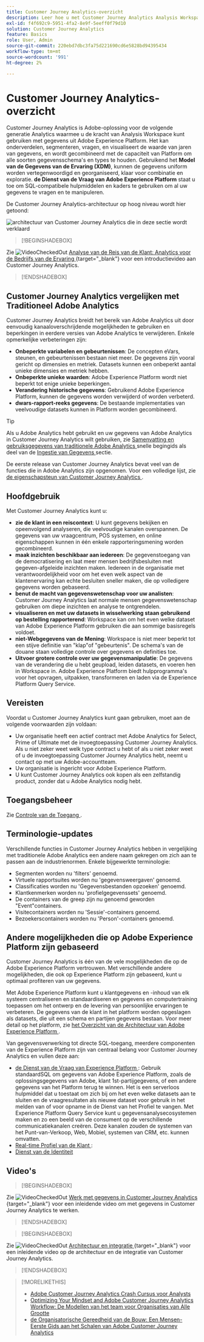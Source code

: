 ```yaml
---
title: Customer Journey Analytics-overzicht
description: Leer hoe u met Customer Journey Analytics Analysis Workspace kunt gebruiken met gegevens van Experience Platform.
exl-id: f4f692c9-5951-4fa2-8e9f-5eeff0f79d10
solution: Customer Journey Analytics
feature: Basics
role: User, Admin
source-git-commit: 220ebd7dbc3fa75d221690cd6e5828bd94395434
workflow-type: tm+mt
source-wordcount: '991'
ht-degree: 2%

---
```


# Customer Journey Analytics-overzicht

Customer Journey Analytics is Adobe-oplossing voor de volgende generatie Analytics waarmee u de kracht van Analysis Workspace kunt gebruiken met gegevens uit Adobe Experience Platform. Het kan onderverdelen, segmenteren, vragen, en visualiseert de waarde van jaren van gegevens, en wordt gecombineerd met de capaciteit van Platform om alle soorten gegevensschema&#39;s en types te houden. Gebruikend het **Model van de Gegevens van de Ervaring (XDM)**, kunnen de gegevens uniform worden vertegenwoordigd en georganiseerd, klaar voor combinatie en exploratie. **de Dienst van de Vraag van Adobe Experience Platform** staat u toe om SQL-compatibele hulpmiddelen en kaders te gebruiken om al uw gegevens te vragen en te manipuleren.

De Customer Journey Analytics-architectuur op hoog niveau wordt hier getoond:

![ architectuur van Customer Journey Analytics die in deze sectie ](assets/cja-architecture.png) wordt verklaard


>[!BEGINSHADEBOX]

Zie ![ VideoCheckedOut ](/help/assets/icons/VideoCheckedOut.svg) [ Analyse van de Reis van de Klant: Analytics voor de Bedrijfs van de Ervaring ](https://video.tv.adobe.com/v/30090/?quality=12&learn=on){target="_blank"} voor een introductievideo aan Customer Journey Analytics.

>[!ENDSHADEBOX]


## Customer Journey Analytics vergelijken met Traditioneel Adobe Analytics

Customer Journey Analytics breidt het bereik van Adobe Analytics uit door eenvoudig kanaaloverschrijdende mogelijkheden te gebruiken en beperkingen in eerdere versies van Adobe Analytics te verwijderen. Enkele opmerkelijke verbeteringen zijn:

* **Onbeperkte variabelen en gebeurtenissen**: De concepten eVars, steunen, en gebeurtenissen bestaan niet meer. De gegevens zijn vooral gericht op dimensies en metriek. Datasets kunnen een onbeperkt aantal unieke dimensies en metriek hebben.
* **Onbeperkte unieke waarden**: Adobe Experience Platform wordt niet beperkt tot enige unieke beperkingen.
* **Verandering historische gegevens**: Gebruikend Adobe Experience Platform, kunnen de gegevens worden verwijderd of worden verbeterd.
* **dwars-rapport-reeks gegevens**: De bestaande implementaties van veelvoudige datasets kunnen in Platform worden gecombineerd.

>[!TIP]
>
>Als u Adobe Analytics hebt gebruikt en uw gegevens van Adobe Analytics in Customer Journey Analytics wilt gebruiken, zie [ Samenvatting en gebruiksgegevens van traditionele Adobe Analytics ](../data-ingestion/analytics.md) snelle begingids als deel van de [ Ingestie van Gegevens ](../data-ingestion/data-ingestion.md) sectie.

De eerste release van Customer Journey Analytics bevat veel van de functies die in Adobe Analytics zijn opgenomen. Voor een volledige lijst, zie [ de eigenschapsteun van Customer Journey Analytics ](/help/getting-started/aa-vs-cja/cja-aa.md).

## Hoofdgebruik

Met Customer Journey Analytics kunt u:

* **zie de klant in een reiscontext**: U kunt gegevens bekijken en opeenvolgend analyseren, die veelvoudige kanalen overspannen. De gegevens van uw vraagcentrum, POS systemen, en online eigenschappen kunnen in één enkele rapporteringsmening worden gecombineerd.
* **maak inzichten beschikbaar aan iedereen**: De gegevenstoegang van de democratisering en laat meer mensen bedrijfsbesluiten met gegeven-afgeleide inzichten maken. Iedereen in de organisatie met verantwoordelijkheid voor om het even welk aspect van de klantenervaring kan echte besluiten sneller maken, die op volledigere gegevens worden gebaseerd.
* **benut de macht van gegevenswetenschap voor uw analisten**: Customer Journey Analytics laat normale mensen gegevenswetenschap gebruiken om diepe inzichten en analyse te ontgrendelen.
* **visualiseren en met uw datasets in wisselwerking staan gebruikend op bestelling rapporterend**: Workspace kan om het even welke dataset van Adobe Experience Platform gebruiken die aan sommige basisregels voldoet.
* **niet-Webgegevens van de Mening**: Workspace is niet meer beperkt tot een stijve definitie van &quot;klap&quot;of &quot;gebeurtenis&quot;. De schema&#39;s van de douane staan volledige controle over gegevens en definities toe.
* **Uitvoer grotere controle over uw gegevensmanipulatie**: De gegevens van de verandering die u hebt geupload, leiden datasets, en voeren hen in Workspace in. Adobe Experience Platform biedt hulpprogramma&#39;s voor het opvragen, uitpakken, transformeren en laden via de Experience Platform Query Service.

## Vereisten

Voordat u Customer Journey Analytics kunt gaan gebruiken, moet aan de volgende voorwaarden zijn voldaan:

* Uw organisatie heeft een actief contract met Adobe Analytics for Select, Prime of Ultimate met de invoegtoepassing Customer Journey Analytics. Als u niet zeker weet welk type contract u hebt of als u niet zeker weet of u de invoegtoepassing Customer Journey Analytics hebt, neemt u contact op met uw Adobe-accountteam.
* Uw organisatie is ingericht voor Adobe Experience Platform.
* U kunt Customer Journey Analytics ook kopen als een zelfstandig product, zonder dat u Adobe Analytics nodig hebt.

## Toegangsbeheer

Zie [ Controle van de Toegang ](/help/technotes/access-control.md).

## Terminologie-updates

Verschillende functies in Customer Journey Analytics hebben in vergelijking met traditionele Adobe Analytics een andere naam gekregen om zich aan te passen aan de industrienormen. Enkele bijgewerkte terminologie:

* Segmenten worden nu &#39;filters&#39; genoemd.
* Virtuele rapportsuites worden nu &#39;gegevensweergaven&#39; genoemd.
* Classificaties worden nu &#39;Gegevensbestanden opzoeken&#39; genoemd.
* Klantkenmerken worden nu &#39;profielgegevenssets&#39; genoemd.
* De containers van de greep zijn nu genoemd geworden &quot;Event&quot;containers.
* Visitecontainers worden nu &#39;Sessie&#39;-containers genoemd.
* Bezoekerscontainers worden nu &#39;Person&#39;-containers genoemd.

## Andere mogelijkheden die op Adobe Experience Platform zijn gebaseerd

Customer Journey Analytics is één van de vele mogelijkheden die op de Adobe Experience Platform vertrouwen. Met verschillende andere mogelijkheden, die ook op Experience Platform zijn gebaseerd, kunt u optimaal profiteren van uw gegevens.

Met Adobe Experience Platform kunt u klantgegevens en -inhoud van elk systeem centraliseren en standaardiseren en gegevens en computertraining toepassen om het ontwerp en de levering van persoonlijke ervaringen te verbeteren. De gegevens van de klant in het platform worden opgeslagen als datasets, die uit een schema en partijen gegevens bestaan. Voor meer detail op het platform, zie [ het Overzicht van de Architectuur van Adobe Experience Platform ](https://experienceleague.adobe.com/docs/platform-learn/tutorials/intro-to-platform/basic-architecture.html).

Van gegevensverwerking tot directe SQL-toegang, meerdere componenten van de Experience Platform zijn van centraal belang voor Customer Journey Analytics en vullen deze aan:

* [ de Dienst van de Vraag van Experience Platform ](https://experienceleague.adobe.com/docs/experience-platform/query/home.html?lang=nl): Gebruik standaardSQL om gegevens van Adobe Experience Platform, zoals de oplossingsgegevens van Adobe, klant 1st-partijgegevens, of een andere gegevens van het Platform terug te winnen. Het is een serverloos hulpmiddel dat u toestaat om zich bij om het even welke datasets aan te sluiten en de vraagresultaten als nieuwe dataset voor gebruik in het melden van of voor opname in de Dienst van het Profiel te vangen. Met Experience Platform Query Service kunt u gegevensanalysecosystemen maken en zo een beeld van de consument op de verschillende communicatiekanalen creëren. Deze kanalen zouden de systemen van het Punt-van-Verkoop, Web, Mobiel, systemen van CRM, etc. kunnen omvatten.
* [ Real-time Profiel van de Klant ](https://experienceleague.adobe.com/docs/experience-platform/profile/home.html?lang=nl):
* [ Dienst van de Identiteit ](https://experienceleague.adobe.com/docs/experience-platform/identity/home.html?lang=nl)

## Video&#39;s

>[!BEGINSHADEBOX]

Zie ![ VideoCheckedOut ](/help/assets/icons/VideoCheckedOut.svg) [ Werk met gegevens in Customer Journey Analytics ](https://video.tv.adobe.com/v/32112/?quality=12&learn=on){target="_blank"} voor een inleidende video om met gegevens in Customer Journey Analytics te werken.

>[!ENDSHADEBOX]

>[!BEGINSHADEBOX]

Zie ![ VideoCheckedOut ](/help/assets/icons/VideoCheckedOut.svg) [ Architectuur en integratie ](https://video.tv.adobe.com/v/32483/?quality=12&learn=on){target="_blank"} voor een inleidende video op de architectuur en de integratie van Customer Journey Analytics.

>[!ENDSHADEBOX]

>[!MORELIKETHIS]
>
>* [ Adobe Customer Journey Analytics Crash Cursus voor Analysts ](https://experienceleaguecommunities.adobe.com/t5/adobe-analytics-blogs/adobe-customer-journey-analytics-crash-course-for-analysts/ba-p/719261)
>* [ Optimizing Your Mindset and Adobe Customer Journey Analytics Workflow: De Modellen van het team voor Organisaties van Alle Grootte ](https://experienceleaguecommunities.adobe.com/t5/adobe-analytics-blogs/optimizing-your-mindset-and-adobe-customer-journey-analytics/ba-p/721456)
>* [ de Organisatorische Gereedheid van de Bouw: Een Mensen-Eerste Gids aan het Schalen van Adobe Customer Journey Analytics ](https://experienceleaguecommunities.adobe.com/t5/adobe-analytics-blogs/building-organizational-readiness-a-people-first-guide-to/ba-p/723273)
